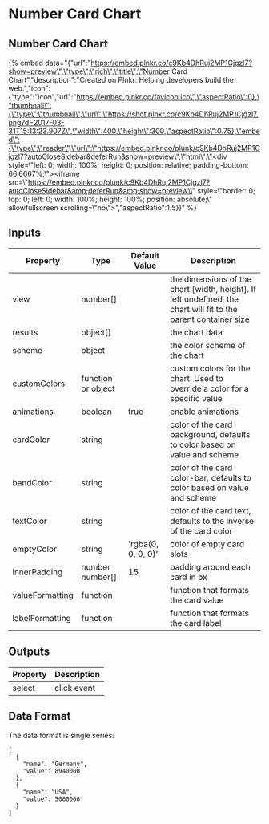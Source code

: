 # Number Card Chart

## Number Card Chart

{% embed data="{\"url\":\"https://embed.plnkr.co/c9Kb4DhRuj2MP1Cjgzl7?show=preview\",\"type\":\"rich\",\"title\":\"Number Card Chart\",\"description\":\"Created on Plnkr: Helping developers build the web.\",\"icon\":{\"type\":\"icon\",\"url\":\"https://embed.plnkr.co/favicon.ico\",\"aspectRatio\":0},\"thumbnail\":{\"type\":\"thumbnail\",\"url\":\"https://shot.plnkr.co/c9Kb4DhRuj2MP1Cjgzl7.png?d=2017-03-31T15:13:23.907Z\",\"width\":400,\"height\":300,\"aspectRatio\":0.75},\"embed\":{\"type\":\"reader\",\"url\":\"https://embed.plnkr.co/plunk/c9Kb4DhRuj2MP1Cjgzl7?autoCloseSidebar&deferRun&show=preview\",\"html\":\"<div style=\\"left: 0; width: 100%; height: 0; position: relative; padding-bottom: 66.6667%;\\"><iframe src=\\"https://embed.plnkr.co/plunk/c9Kb4DhRuj2MP1Cjgzl7?autoCloseSidebar&amp;deferRun&amp;show=preview\\" style=\\"border: 0; top: 0; left: 0; width: 100%; height: 100%; position: absolute;\\" allowfullscreen scrolling=\\"no\\"></iframe></div>\",\"aspectRatio\":1.5}}" %}

## Inputs

| Property        | Type               | Default Value        | Description                                                                                                       |
| --------------- | ------------------ | -------------------- | ----------------------------------------------------------------------------------------------------------------- |
| view            | number\[\]         |                      | the dimensions of the chart \[width, height\]. If left undefined, the chart will fit to the parent container size |
| results         | object\[\]         |                      | the chart data                                                                                                    |
| scheme          | object             |                      | the color scheme of the chart                                                                                     |
| customColors    | function or object |                      | custom colors for the chart. Used to override a color for a specific value                                        |
| animations      | boolean            | true                 | enable animations                                                                                                 |
| cardColor       | string             |                      | color of the card background, defaults to color based on value and scheme                                         |
| bandColor       | string             |                      | color of the card color-bar, defaults to color based on value and scheme                                          |
| textColor       | string             |                      | color of the card text, defaults to the inverse of the card color                                                 |
| emptyColor      | string             | 'rgba\(0, 0, 0, 0\)' | color of empty card slots                                                                                         |
| innerPadding    | number number\[\]  | 15                   | padding around each card in px                                                                                    |
| valueFormatting | function           |                      | function that formats the card value                                                                              |
| labelFormatting | function           |                      | function that formats the card label                                                                              |

## Outputs

| Property | Description |
| -------- | ----------- |
| select   | click event |

## Data Format

The data format is single series:

```text
[
  {
    "name": "Germany",
    "value": 8940000
  },
  {
    "name": "USA",
    "value": 5000000
  }
]
```
